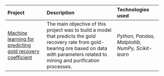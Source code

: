 | Project | Description | Technologies used | 
| :---------------------- | :---------------------- | :---------------------- |
| [Machine learning for predicting gold recovery coefficient](https://github.com/gi-garif/data-science-and-analytics-projects/blob/main/Machine%20Learning%20for%20Predicting%20Gold%20Recovery%20Coefficient.ipynb) | The main objective of this project was to build a model that predicts the gold recovery rate from gold-bearing ore based on data with parameters related to mining and purification processes.| *Python, Pandas, Matplotlib, NumPy, Scikit-learn* |